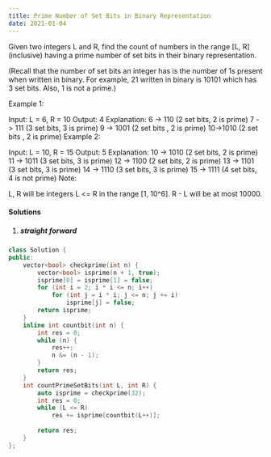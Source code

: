 ```yaml
---
title: Prime Number of Set Bits in Binary Representation
date: 2021-01-04
---
```

Given two integers L and R, find the count of numbers in the range [L, R] (inclusive) having a prime number of set bits in their binary representation.

(Recall that the number of set bits an integer has is the number of 1s present when written in binary. For example, 21 written in binary is 10101 which has 3 set bits. Also, 1 is not a prime.)

Example 1:

Input: L = 6, R = 10
Output: 4
Explanation:
6 -> 110 (2 set bits, 2 is prime)
7 -> 111 (3 set bits, 3 is prime)
9 -> 1001 (2 set bits , 2 is prime)
10->1010 (2 set bits , 2 is prime)
Example 2:

Input: L = 10, R = 15
Output: 5
Explanation:
10 -> 1010 (2 set bits, 2 is prime)
11 -> 1011 (3 set bits, 3 is prime)
12 -> 1100 (2 set bits, 2 is prime)
13 -> 1101 (3 set bits, 3 is prime)
14 -> 1110 (3 set bits, 3 is prime)
15 -> 1111 (4 set bits, 4 is not prime)
Note:

L, R will be integers L <= R in the range [1, 10^6].
R - L will be at most 10000.

#### Solutions

1. ##### straight forward

```cpp
class Solution {
public:
    vector<bool> checkprime(int n) {
        vector<bool> isprime(n + 1, true);
        isprime[0] = isprime[1] = false;
        for (int i = 2; i * i <= n; i++)
            for (int j = i * i; j <= n; j += i)
                isprime[j] = false;
        return isprime;
    }
    inline int countbit(int n) {
        int res = 0;
        while (n) {
            res++;
            n &= (n - 1);
        }
        return res;
    }
    int countPrimeSetBits(int L, int R) {
        auto isprime = checkprime(32);
        int res = 0;
        while (L <= R)
            res += isprime[countbit(L++)];
        
        return res;
    }
};
```